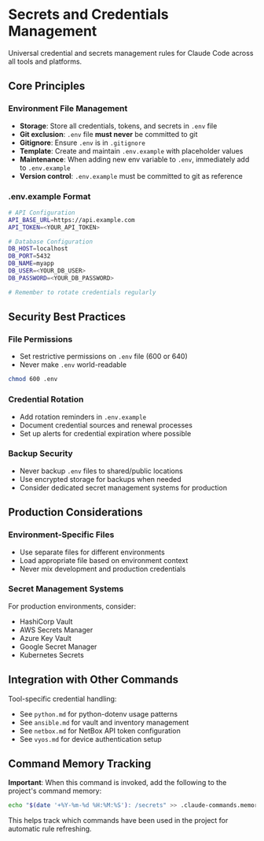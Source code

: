 # Secrets and Credentials Management

Universal credential and secrets management rules for Claude Code across all tools and platforms.

## Core Principles

### Environment File Management
- **Storage**: Store all credentials, tokens, and secrets in `.env` file
- **Git exclusion**: `.env` file **must never** be committed to git
- **Gitignore**: Ensure `.env` is in `.gitignore`
- **Template**: Create and maintain `.env.example` with placeholder values
- **Maintenance**: When adding new env variable to `.env`, immediately add to `.env.example`
- **Version control**: `.env.example` must be committed to git as reference

### .env.example Format
```bash
# API Configuration
API_BASE_URL=https://api.example.com
API_TOKEN=<YOUR_API_TOKEN>

# Database Configuration
DB_HOST=localhost
DB_PORT=5432
DB_NAME=myapp
DB_USER=<YOUR_DB_USER>
DB_PASSWORD=<YOUR_DB_PASSWORD>

# Remember to rotate credentials regularly
```

## Security Best Practices

### File Permissions
- Set restrictive permissions on `.env` file (600 or 640)
- Never make `.env` world-readable
```bash
chmod 600 .env
```

### Credential Rotation
- Add rotation reminders in `.env.example`
- Document credential sources and renewal processes
- Set up alerts for credential expiration where possible

### Backup Security
- Never backup `.env` files to shared/public locations
- Use encrypted storage for backups when needed
- Consider dedicated secret management systems for production

## Production Considerations

### Environment-Specific Files
- Use separate files for different environments
- Load appropriate file based on environment context
- Never mix development and production credentials

### Secret Management Systems
For production environments, consider:
- HashiCorp Vault
- AWS Secrets Manager
- Azure Key Vault
- Google Secret Manager
- Kubernetes Secrets

## Integration with Other Commands

Tool-specific credential handling:
- See `python.md` for python-dotenv usage patterns
- See `ansible.md` for vault and inventory management
- See `netbox.md` for NetBox API token configuration
- See `vyos.md` for device authentication setup

## Command Memory Tracking

**Important**: When this command is invoked, add the following to the project's command memory:
```bash
echo "$(date '+%Y-%m-%d %H:%M:%S'): /secrets" >> .claude-commands.memory
```

This helps track which commands have been used in the project for automatic rule refreshing.